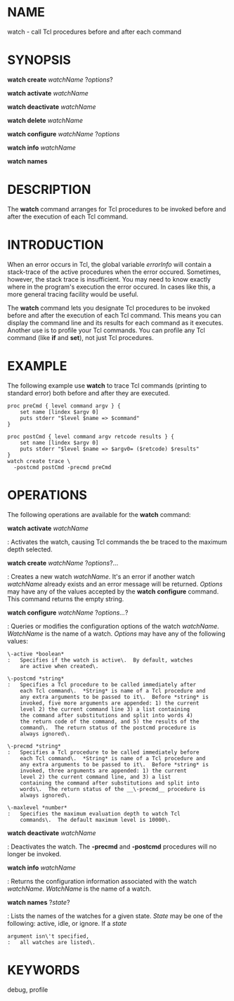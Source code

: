 

NAME
====

watch \- call Tcl procedures before and after each command

SYNOPSIS
========

__watch create__ *watchName* ?*options*?  

__watch activate__ *watchName*  

__watch deactivate__ *watchName*  

__watch delete__ *watchName*  

__watch configure__ *watchName* ?*options*  

__watch info__ *watchName*  

__watch names__  

DESCRIPTION
===========

The __watch__ command arranges for Tcl procedures to be invoked before and
after the execution of each Tcl command\.  

INTRODUCTION
============

When an error occurs in Tcl, the global variable *errorInfo* will contain
a stack\-trace of the active procedures when the error occured\.
Sometimes, however, the stack trace is insufficient\.  You may need to
know exactly where in the program\'s execution the error occured\.  In
cases like this, a more general tracing facility would be useful\.

The __watch__ command lets you designate Tcl procedures to be invoked
before and after the execution of each Tcl command\.  This means you can
display the command line and its results for each command as it
executes\.  Another use is to profile your Tcl commands\.  You can
profile any Tcl command (like __if__ and __set__), not just Tcl procedures\.

EXAMPLE
=======

The following example use __watch__ to trace Tcl commands (printing to
standard error) both before and after they are executed\.

~~~~~
proc preCmd { level command argv } {
    set name [lindex $argv 0]
    puts stderr "$level $name => $command"
}

proc postCmd { level command argv retcode results } {
    set name [lindex $argv 0]
    puts stderr "$level $name => $argv0= ($retcode) $results"
}
watch create trace \
  -postcmd postCmd -precmd preCmd
~~~~~

OPERATIONS
==========

The following operations are available for the __watch__ command:

__watch activate__ *watchName*

:   Activates the watch, causing Tcl commands the be traced to the
    maximum depth selected\.  

__watch create__ *watchName* ?*options*?\.\.\.

:   Creates a new watch *watchName*\. It\'s an error if another watch
    *watchName* already exists and an error message will be returned\.
    *Options* may have any of the values accepted by the __watch__
    __configure__ command\.  This command returns the empty string\.

__watch configure__ *watchName* ?*options\.\.\.*?

:   Queries or modifies the configuration options of the watch
    *watchName*\.  *WatchName* is the name of a watch\.  *Options* may have
    any of the following values:  

    \-active *boolean*
    :   Specifies if the watch is active\.  By default, watches
        are active when created\.  

    \-postcmd *string*
    :   Specifies a Tcl procedure to be called immediately after
        each Tcl command\.  *String* is name of a Tcl procedure and
        any extra arguments to be passed to it\.  Before *string* is
        invoked, five more arguments are appended: 1) the current
        level 2) the current command line 3) a list containing
        the command after substitutions and split into words 4)
        the return code of the command, and 5) the results of the
        command\.  The return status of the postcmd procedure is
        always ignored\.  

    \-precmd *string*
    :   Specifies a Tcl procedure to be called immediately before
        each Tcl command\.  *String* is name of a Tcl procedure and
        any extra arguments to be passed to it\.  Before *string* is
        invoked, three arguments are appended: 1) the current
        level 2) the current command line, and 3) a list
        containing the command after substitutions and split into
        words\.  The return status of the __\-precmd__ procedure is
        always ignored\.  

    \-maxlevel *number*
    :   Specifies the maximum evaluation depth to watch Tcl
        commands\.  The default maximum level is 10000\.

__watch deactivate__ *watchName*

:   Deactivates the watch\.  The __\-precmd__ and __\-postcmd__ procedures will
    no longer be invoked\.  

__watch info__ *watchName*

:   Returns the configuration information associated with the watch
    *watchName*\.  *WatchName* is the name of a watch\.  

__watch names__ ?*state*?

:   Lists the names of the watches for a given state\.  *State* may be
    one of the following: active, idle, or ignore\.  If a *state*

    argument isn\'t specified,
    :   all watches are listed\.

KEYWORDS
========

debug, profile  

